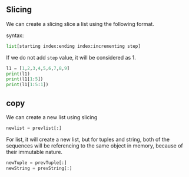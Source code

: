 ## Slicing

We can create a slicing slice a list using the following format.

syntax:

```py
list[starting index:ending index:incrementing step]
```

If we do not add `step` value, it will be considered as 1.

```py
l1 = [1,2,3,4,5,6,7,8,9]
print(l1)
print(l1[1:5])
print(l1[1:5:1])
```

## copy

We can create a new list using slicing

```py
newlist = prevlist[:]
```

For list, it will create a new list, but for tuples and string, both of the sequences will be referencing to the same object in memory, because of their immutable nature.

```py
newTuple = prevTuple[:]
newString = prevString[:]
```
